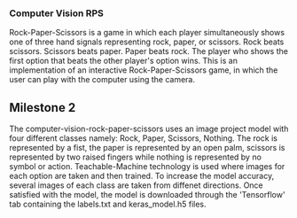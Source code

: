 ### Computer Vision RPS

Rock-Paper-Scissors is a game in which each player simultaneously shows one of three hand signals representing rock, paper, or scissors. Rock beats scissors. Scissors beats paper. Paper beats rock. The player who shows the first option that beats the other player's option wins. This is an implementation of an interactive Rock-Paper-Scissors game, in which the user can play with the computer using the camera.

## Milestone 2
The computer-vision-rock-paper-scissors uses an image project model with four different classes namely: Rock, Paper, Scissors, Nothing. The rock is represented by a fist, the paper is represented by an open palm, scissors is represented by two raised fingers while nothing is represented by no symbol or action. Teachable-Machine technology is used where images for each option are taken and then trained. To increase the model accuracy, several images of each class are taken from diffenet directions. Once satisfied with the model, the model is downloaded through the 'Tensorflow' tab containing the labels.txt and keras_model.h5 files.
